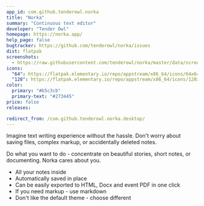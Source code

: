 ```yaml
---
app_id: com.github.tenderowl.norka
title: "Norka"
summary: "Continuous text editor"
developer: "Tender Owl"
homepage: https://norka.app/
help_page: false
bugtracker: https://github.com/tenderowl/norka/issues
dist: flatpak
screenshots:
  - https://raw.githubusercontent.com/tenderowl/norka/master/data/screenshots/norka-editor.png
icons:
  "64": https://flatpak.elementary.io/repo/appstream/x86_64/icons/64x64/com.github.tenderowl.norka.png
  "128": https://flatpak.elementary.io/repo/appstream/x86_64/icons/128x128/com.github.tenderowl.norka.png
color:
  primary: "#b5c3cb"
  primary-text: "#273445"
price: false
releases:

redirect_from: /com.github.tenderowl.norka.desktop/
---
```


<p>Imagine text writing experience without the hassle. Don't worry about saving files, complex markup, or accidentally deleted notes.</p>
<p>Do what you want to do - concentrate on beautiful stories, short notes, or documenting. Norka cares about you.</p>
<ul>
<li>All your notes inside</li>
<li>Automatically saved in place</li>
<li>Can be easily exported to HTML, Docx and event PDF in one click</li>
<li>If you need markup - use markdown</li>
<li>Don't like the default theme - choose different</li>
</ul>
